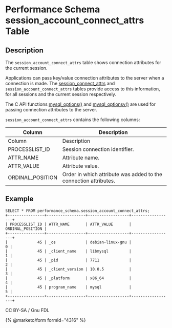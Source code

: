 # Performance Schema session\_account\_connect\_attrs Table

## Description

The `session_account_connect_attrs` table shows connection attributes for the current session.

Applications can pass key/value connection attributes to the server when a connection is made. The [session\_connect\_attrs](performance-schema-session_connect_attrs-table.md) and `session_account_connect_attrs` tables provide access to this information, for all sessions and the current session respectively.

The C API functions [mysql\_options()](https://app.gitbook.com/s/CjGYMsT2MVP4nd3IyW2L/mariadb-connector-c/api-functions/mysql_options) and [mysql\_optionsv()](https://app.gitbook.com/s/CjGYMsT2MVP4nd3IyW2L/mariadb-connector-c/api-functions/mysql_optionsv) are used for passing connection attributes to the server.

`session_account_connect_attrs` contains the following columns:

| Column            | Description                                                      |
| ----------------- | ---------------------------------------------------------------- |
| Column            | Description                                                      |
| PROCESSLIST\_ID   | Session connection identifier.                                   |
| ATTR\_NAME        | Attribute name.                                                  |
| ATTR\_VALUE       | Attribute value.                                                 |
| ORDINAL\_POSITION | Order in which attribute was added to the connection attributes. |

## Example

```
SELECT * FROM performance_schema.session_account_connect_attrs;
+----------------+-----------------+------------------+------------------+
| PROCESSLIST_ID | ATTR_NAME       | ATTR_VALUE       | ORDINAL_POSITION |
+----------------+-----------------+------------------+------------------+
|             45 | _os             | debian-linux-gnu |                0 |
|             45 | _client_name    | libmysql         |                1 |
|             45 | _pid            | 7711             |                2 |
|             45 | _client_version | 10.0.5           |                3 |
|             45 | _platform       | x86_64           |                4 |
|             45 | program_name    | mysql            |                5 |
+----------------+-----------------+------------------+------------------+
```

CC BY-SA / Gnu FDL

{% @marketo/form formId="4316" %}
